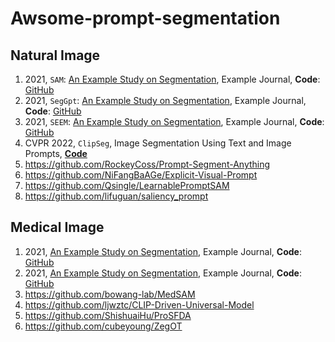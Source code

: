 # Awsome-prompt-segmentation

## Natural Image
1. 2021, `SAM`: [An Example Study on Segmentation](https://example-link.com), Example Journal, **Code**: [GitHub](https://github.com/example-repo)
2. 2021, `SegGpt`: [An Example Study on Segmentation](https://example-link.com), Example Journal, **Code**: [GitHub](https://github.com/example-repo)
3. 2021, `SEEM`: [An Example Study on Segmentation](https://example-link.com), Example Journal, **Code**: [GitHub](https://github.com/example-repo)
4. CVPR 2022, `ClipSeg`, Image Segmentation Using Text and Image Prompts, [**Code**](https://github.com/timojl/clipseg)
5. https://github.com/RockeyCoss/Prompt-Segment-Anything
6. https://github.com/NiFangBaAGe/Explicit-Visual-Prompt
7. https://github.com/Qsingle/LearnablePromptSAM
8. https://github.com/lifuguan/saliency_prompt

## Medical Image

1. 2021, [An Example Study on Segmentation](https://example-link.com), Example Journal, **Code**: [GitHub](https://github.com/example-repo)
2. 2021, [An Example Study on Segmentation](https://example-link.com), Example Journal, **Code**: [GitHub](https://github.com/example-repo)
3. https://github.com/bowang-lab/MedSAM
4. https://github.com/ljwztc/CLIP-Driven-Universal-Model
5. https://github.com/ShishuaiHu/ProSFDA
6. https://github.com/cubeyoung/ZegOT
